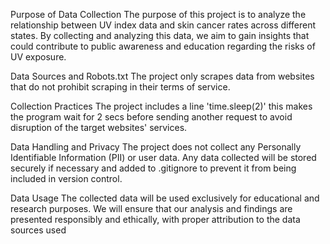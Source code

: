 
Purpose of Data Collection
The purpose of this project is to analyze the relationship between UV index data and skin cancer rates across different states. By collecting and analyzing this data, we aim to gain insights that could contribute to public awareness and education regarding the risks of UV exposure.

Data Sources and Robots.txt
The project only scrapes data from websites that do not prohibit scraping in their terms of service. 

Collection Practices
The project includes a line 'time.sleep(2)' this makes the program wait for 2 secs before sending another request to avoid disruption of the target websites' services.

Data Handling and Privacy
The project does not collect any Personally Identifiable Information (PII) or user data.
Any data collected will be stored securely if necessary and added to .gitignore to prevent it from being included in version control.

Data Usage
The collected data will be used exclusively for educational and research purposes. We will ensure that our analysis and findings are presented responsibly and ethically, with proper attribution to the data sources used